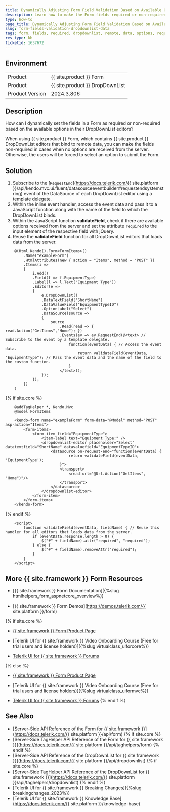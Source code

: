 ```yaml
---
title: Dynamically Adjusting Form Field Validation Based on Available Options in the DropDownList Editor
description: Learn how to make the Form fields required or non-required based on the available options of the DropDownList editors, which are configured for remote data binding.
type: how-to
page_title: Dynamically Adjusting Form Field Validation Based on Available Options in the DropDownList Editor
slug: form-fields-validation-dropdownlist-data
tags: form, fields, required, dropdownlist, remote, data, options, requestend
res_type: kb
ticketid: 1637672
---
```


## Environment

<table>
<tbody>
<tr>
<td>Product</td>
<td>{{ site.product }} Form</td>
</tr>
<tr>
<td>Product</td>
<td>{{ site.product }} DropDownList</td>
</tr>
<tr>
<td>Product Version</td>
<td>2024.3.806</td>
</tr>
</tbody>
</table>

## Description

How can I dynamically set the fields in a Form as required or non-required based on the available options in their DropDownList editors?

When using {{ site.product }} Form, which contains {{ site.product }} DropDownList editors that bind to remote data, you can make the fields non-required in cases when no options are received from the server. Otherwise, the users will be forced to select an option to submit the Form.

## Solution

1. Subscribe to the [`RequestEnd`](https://docs.telerik.com/{{ site.platform }}/api/kendo.mvc.ui.fluent/datasourceeventbuilder#requestendsystemstring) event of the DataSource of each DropDownList editor using a template delegate.
1. Within the inline event handler, access the event data and pass it to a JavaScript function along with the name of the field to which the DropDownList binds.
1. Within the JavaScript function **validateField**, check if there are available options received from the server and set the attribute `required` to the input element of the respective field with jQuery.
1. Reuse the **validateField** function for all DropDownList editors that loads data from the server.

```HtmlHelper
    @(Html.Kendo().Form<FormItems>()
        .Name("exampleForm")
        .HtmlAttributes(new { action = "Items", method = "POST" })
        .Items(i =>
        {
            i.Add()
            .Field(f => f.EquipmentType)
            .Label(l => l.Text("Equipment Type"))
            .Editor(e =>
            {
                e.DropDownList()
                .DataTextField("ShortName")
                .DataValueField("EquipmentTypeID")
                .OptionLabel("Select")
                .DataSource(source =>
                {
                    source
                        .Read(read => { read.Action("GetItems","Home"); })
                        .Events(ev => ev.RequestEnd(@<text> // Subscribe to the event by a template delegate.
                            function(eventData) { // Access the event data.
                                return validateField(eventData, "EquipmentType"); // Pass the event data and the name of the field to the custom function.
                            }
                        </text>));
                });
            });
        })
    )
```
{% if site.core %}
```TagHelper
    @addTagHelper *, Kendo.Mvc
    @model FormItems

    <kendo-form name="exampleForm" form-data="@Model" method="POST" asp-action="Items">
        <form-items>
            <form-item field="EquipmentType">
                <item-label text="Equipment Type:" />
                <dropdownlist-editor placeholder="Select" datatextfield="ShortName" datavaluefield="EquipmentTypeID">
                    <datasource on-request-end="function(eventData) {
                            return validateField(eventData, 'EquipmentType');
                        }">
                        <transport>
                            <read url="@Url.Action("GetItems", "Home")"/>
                        </transport>
                    </datasource>
                </dropdownlist-editor>
            </form-item>
        </form-items>
    </kendo-form>
```
{% endif %}
```JS scripts
    <script>
        function validateField(eventData, fieldName) { // Reuse this handler for all editors that loads data from the server.
            if (eventData.response.length > 0) {
                $("#" + fieldName).attr("required", "required");
            } else {
                $("#" + fieldName).removeAttr("required");
            }
        }
    </script>
```

## More {{ site.framework }} Form Resources

* [{{ site.framework }} Form Documentation]({%slug htmlhelpers_form_aspnetcore_overview%})

* [{{ site.framework }} Form Demos](https://demos.telerik.com/{{ site.platform }}/form)

{% if site.core %}
* [{{ site.framework }} Form Product Page](https://www.telerik.com/aspnet-core-ui/form)

* [Telerik UI for {{ site.framework }} Video Onboarding Course (Free for trial users and license holders)]({%slug virtualclass_uiforcore%})

* [Telerik UI for {{ site.framework }} Forums](https://www.telerik.com/forums/aspnet-core-ui)

{% else %}
* [{{ site.framework }} Form Product Page](https://www.telerik.com/aspnet-mvc/form)

* [Telerik UI for {{ site.framework }} Video Onboarding Course (Free for trial users and license holders)]({%slug virtualclass_uiformvc%})

* [Telerik UI for {{ site.framework }} Forums](https://www.telerik.com/forums/aspnet-mvc)
{% endif %}

## See Also

* [Server-Side API Reference of the Form for {{ site.framework }}](https://docs.telerik.com/{{ site.platform }}/api/form)
{% if site.core %}
* [Server-Side TagHelper API Reference of the Form for {{ site.framework }}](https://docs.telerik.com/{{ site.platform }}/api/taghelpers/form)
{% endif %}
* [Server-Side API Reference of the DropDownList for {{ site.framework }}](https://docs.telerik.com/{{ site.platform }}/api/dropdownlist)
{% if site.core %}
* [Server-Side TagHelper API Reference of the DropDownList for {{ site.framework }}](https://docs.telerik.com/{{ site.platform }}/api/taghelpers/dropdownlist)
{% endif %}
* [Telerik UI for {{ site.framework }} Breaking Changes]({%slug breakingchanges_2023%})
* [Telerik UI for {{ site.framework }} Knowledge Base](https://docs.telerik.com/{{ site.platform }}/knowledge-base)

